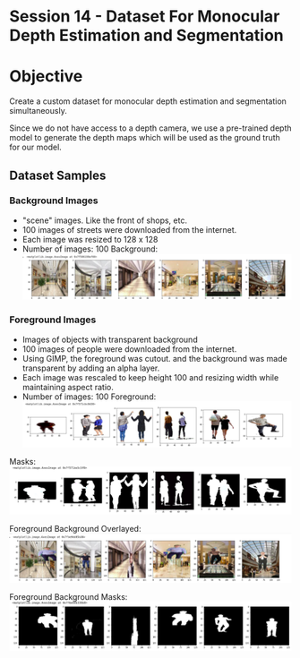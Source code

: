# Session 14 - Dataset For Monocular Depth Estimation and Segmentation
#  Objective
Create a custom dataset for monocular depth estimation and segmentation simultaneously.

Since we do not have access to a depth camera, we use a pre-trained depth model to generate the depth maps which will be used as the ground truth for our model.

## Dataset Samples
### Background Images
- "scene" images. Like the front of shops, etc.
- 100 images of streets were downloaded from the internet.
- Each image was resized to 128 x 128
- Number of images: 100
Background:![alt text](https://github.com/ashkash2476/EVA_Session14_15/blob/master/Final_images/BG_list.png)

### Foreground Images
- Images of objects with transparent background
- 100 images of people were downloaded from the internet.
- Using GIMP, the foreground was cutout. and the background was made transparent by adding an alpha layer.
- Each image was rescaled to keep height 100 and resizing width while maintaining aspect ratio.
- Number of images: 100
Foreground:![alt text](https://github.com/ashkash2476/EVA_Session14_15/blob/master/Final_images/fg_img.png)

Masks:![alt text](https://github.com/ashkash2476/EVA_Session14_15/blob/master/Final_images/masks.png)

Foreground Background Overlayed:![alt text](https://github.com/ashkash2476/EVA_Session14_15/blob/master/Final_images/FG_BG_overlayed.png
)

Foreground Background Masks:![alt text](https://github.com/ashkash2476/EVA_Session14_15/blob/master/Final_images/fg_bg_masks.png
)






